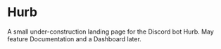 # Hurb

A small under-construction landing page for the Discord bot Hurb. May feature Documentation and a Dashboard later.

